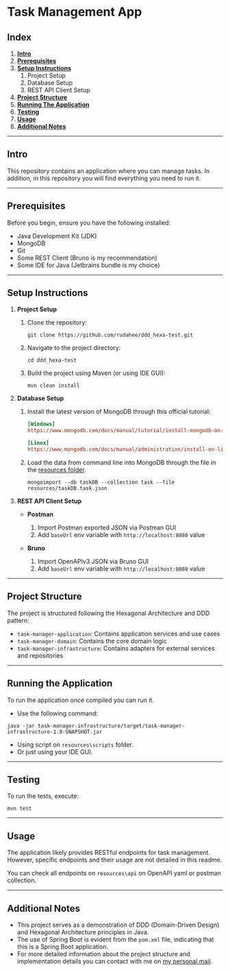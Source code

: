 
# Task Management App



## Index

1. **[Intro](#intro)**
2. **[Prerequisites](#prerequisites)**
3. **[Setup Instructions](#setup-instructions)**
   1. Project Setup
   2. Database Setup
   3. REST API Client Setup
4. **[Project Structure](#project-structure)**
5. **[Running The Application](#running-the-application)**
6. **[Testing](#testing)**
7. **[Usage](#usage)**
8. **[Additional Notes](#additional-notes)**
---

## Intro

This repository contains an application where you can manage tasks. 
In addition, in this repository you will find everything you need to run it.

---

## Prerequisites

Before you begin, ensure you have the following installed:

- Java Development Kit (JDK)
- MongoDB
- Git
- Some REST Client (Bruno is my recommendation)
- Some IDE for Java (Jetbrains bundle is my choice)

---

## Setup Instructions

1. **Project Setup**
   1. Clone the repository:
      ```
      git clone https://github.com/rudahee/ddd_hexa-test.git
      ```

   2. Navigate to the project directory:
      ```
      cd ddd_hexa-test
      ```

   3. Build the project using Maven (or using IDE GUI):
      ```
      mvn clean install
      ```

2. **Database Setup**
   1. Install the latest version of MongoDB through this official tutorial:
      ```ini
      [Windows]
      https://www.mongodb.com/docs/manual/tutorial/install-mongodb-on-windows/
      ```
      ```ini
      [Linux]
      https://www.mongodb.com/docs/manual/administration/install-on-linux/
      ```
   2. Load the data from command line into MongoDB through the file in the [resources folder](https://github.com/rudahee/ddd_hexa-test/blob/master/resources/db/taskDB.task.json).
      ```
      mongoimport --db taskDB --collection task --file resources/taskDB.task.json
      ```
3. **REST API Client Setup**
   - **Postman**
     1. Import Postman exported JSON via Postman GUI 
     2. Add `baseUrl` env variable with `http://localhost:8080` value 

   - **Bruno**
     1. Import OpenAPIv3 JSON via Bruno GUI 
     2. Add `baseUrl` env variable with `http://localhost:8080` value 

----

## Project Structure

The project is structured following the Hexagonal Architecture and DDD pattern:

- `task-manager-application`: Contains application services and use cases
- `task-manager-domain`: Contains the core domain logic
- `task-manager-infrastructure`: Contains adapters for external services and repositories

----

## Running the Application

To run the application once compiled you can run it.

- Use the following command:
```
java -jar task-manager-infrastructure/target/task-manager-infrastructure-1.0-SNAPSHOT.jar
```

- Using script on `resources\scripts` folder.
- Or just using your IDE GUI.

----

## Testing

To run the tests, execute:

```
mvn test
```

-----

## Usage

The application likely provides RESTful endpoints for task management. However, specific endpoints and their usage 
are not detailed in this readme. 

You can check all endpoints on `resources\api` on OpenAPI yaml or postman collection.

-----

## Additional Notes

- This project serves as a demonstration of DDD (Domain-Driven Design) and Hexagonal Architecture principles in Java.
- The use of Spring Boot is evident from the `pom.xml` file, indicating that this is a Spring Boot application.
- For more detailed information about the project structure and implementation details you can contact with me on [my personal mail](mailto:jdazher@hotmail.com).

